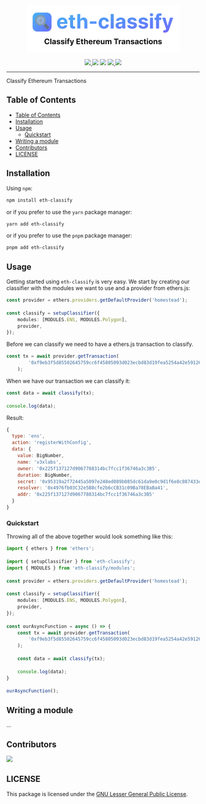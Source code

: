 <p align="center">
  <picture>
    <source media="(prefers-color-scheme: dark)" srcset="https://github.com/v3xlabs/eth-classify/raw/master/public/eth-classify_white.webp" />
    <img alt="eth-classify" src="https://github.com/v3xlabs/eth-classify/raw/master/public/eth-classify_black.webp" width="400px" />
  </picture>
</p>

<p align="center">
<a href="https://bundlephobia.com/package/eth-classify" alt="Bundlephobia">
    <img src="https://img.shields.io/bundlephobia/min/eth-classify.svg" />
</a>
<img src="https://img.shields.io/badge/coverage-100%25-brightgreen.svg" />
<img src="https://img.shields.io/github/languages/top/v3xlabs/eth-classify" />
<a href="https://www.npmjs.com/package/eth-classify" alt="eth-classify NPM">
    <img src="https://img.shields.io/badge/dependencies-0-brightgreen.svg" />
</a>
<a href="https://www.npmjs.com/package/eth-classify" alt="eth-classify NPM">
    <img src="https://img.shields.io/npm/dt/eth-classify" />
</a>
</p>

---

Classify Ethereum Transactions

## Table of Contents

- [Table of Contents](#table-of-contents)
- [Installation](#installation)
- [Usage](#usage)
  - [Quickstart](#quickstart)
- [Writing a module](#writing-a-module)
- [Contributors](#contributors)
- [LICENSE](#license)

## Installation

Using `npm`:

```sh
npm install eth-classify
```

or if you prefer to use the `yarn` package manager:

```sh
yarn add eth-classify
```

or if you prefer to use the `pnpm` package manager:

```sh
pnpm add eth-classify
```

## Usage

Getting started using `eth-classify` is very easy. We start by creating our classifier with the modules we want to use and a provider from ethers.js:

```ts
const provider = ethers.providers.getDefaultProvider('homestead');

const classify = setupClassifier({
    modules: [MODULES.ENS, MODULES.Polygon],
    provider,
});
```

Before we can classify we need to have a ethers.js transaction to classify.

```ts
const tx = await provider.getTransaction(
        '0xf9eb3f5d85502645759cc6f45805093d023ecbd83d19fea5254a42e591264e08'
    );
```

When we have our transaction we can classify it:

```ts
const data = await classify(tx);

console.log(data);
```

Result:

```js
{
  type: 'ens',
  action: 'registerWithConfig',
  data: {
    value: BigNumber,
    name: 'v3xlabs',
    owner: '0x225f137127d9067788314bc7fcc1f36746a3c3B5',
    duration: BigNumber,
    secret: '0x95319a2f72445a5097e248ed089b085dc61da9e0c9d1f6e8c887433e816f1c18',
    resolver: '0x4976fb03C32e5B8cfe2b6cCB31c09Ba78EBaBa41',
    addr: '0x225f137127d9067788314bc7fcc1f36746a3c3B5'
  }
}
```

### Quickstart

Throwing all of the above together would look something like this:

```ts
import { ethers } from 'ethers';

import { setupClassifier } from 'eth-classify';
import { MODULES } from 'eth-classify/modules';

const provider = ethers.providers.getDefaultProvider('homestead');

const classify = setupClassifier({
    modules: [MODULES.ENS, MODULES.Polygon],
    provider,
});

const ourAsyncFunction = async () => {
    const tx = await provider.getTransaction(
        '0xf9eb3f5d85502645759cc6f45805093d023ecbd83d19fea5254a42e591264e08'
    );

    const data = await classify(tx);

    console.log(data);
}

ourAsyncFunction();
```

## Writing a module
...

## Contributors

[![](https://contrib.rocks/image?repo=v3xlabs/eth-classify)](https://github.com/v3xlabs/eth-classify/graphs/contributors)

## LICENSE

This package is licensed under the [GNU Lesser General Public License](https://www.gnu.org/licenses/lgpl-3.0).
